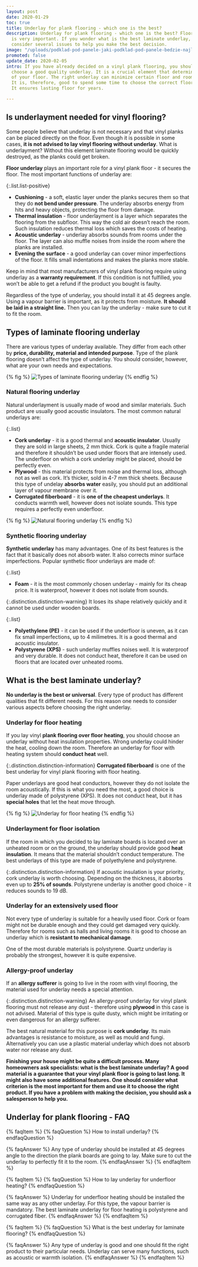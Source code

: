 ```yaml
---
layout: post
date: 2020-01-29
toc: true
title: Underlay for plank flooring - which one is the best?
description: Underlay for plank flooring - which one is the best? Flooring underlay
  is very important. If you wonder what is the best laminate underlay, you should
  consider several issues to help you make the best decision.
image: "/uploads/podklad-pod-panele-jaki-podklad-pod-panele-bedzie-najlepszy.jpg"
promoted: false
update_date: 2020-02-05
intro: If you have already decided on a vinyl plank flooring, you should probably
  choose a good quality underlay. It is a crucial element that determines the durability
  of your floor. The right underlay can minimize certain floor and room imperfections.
  It is, therefore, good to spend some time to choose the correct floor underlayment.
  It ensures lasting floor for years.

---
```

## Is underlayment needed for vinyl flooring?

Some people believe that underlay is not necessary and that vinyl planks can be placed directly on the floor. Even though it is possible in some cases, **it is not advised to lay vinyl flooring without underlay**. What is underlayment? Without this element laminate flooring would be quickly destroyed, as the planks could get broken.

**Floor underlay** plays an important role for a vinyl plank floor - it secures the floor. The most important functions of underlay are:

{:.list.list-positive}

* **Cushioning** - a soft, elastic layer under the planks secures them so that they do **not bend under pressure**. The underlay absorbs energy from hits and heavy objects, protecting the floor from damage.
* **Thermal insulation** - floor underlayment is a layer which separates the flooring from the subfloor. This way the cold air doesn’t reach the room. Such insulation reduces thermal loss which saves the costs of heating.
* **Acoustic underlay** - underlay absorbs sounds from rooms under the floor. The layer can also muffle noises from inside the room where the planks are installed.
* **Evening the surface** - a good underlay can cover minor imperfections of the floor. It fills small indentations and makes the planks more stable.

Keep in mind that most manufacturers of vinyl plank flooring require using underlay as a **warranty requirement**. If this condition is not fulfilled, you won’t be able to get a refund if the product you bought is faulty.

Regardless of the type of underlay, you should install it at 45 degrees angle. Using a vapour barrier is important, as it protects from moisture. **It should be laid in a straight line.** Then you can lay the underlay - make sure to cut it to fit the room.

## Types of laminate flooring underlay

There are various types of underlay available. They differ from each other by **price, durability, material and intended purpose**. Type of the plank flooring doesn’t affect the type of underlay. You should consider, however, what are your own needs and expectations.

{% fig %}
![Types of laminate flooring underlay](/uploads/podklad-pod-panele-podlogowe-rodzaje.jpg "Types of laminate flooring underlay")
{% endfig %}

### Natural flooring underlay

Natural underlayment is usually made of wood and similar materials. Such product are usually good acoustic insulators. The most common natural underlays are:

{:.list}

* **Cork underlay** - it is a good thermal and **acoustic insulator**. Usually they are sold in large sheets, 2 mm thick. Cork is quite a fragile material and therefore it shouldn’t be used under floors that are intensely used. The underfloor on which a cork underlay might be placed, should be perfectly even.
* **Plywood** - this material protects from noise and thermal loss, although not as well as cork. It’s thicker, sold in 4-7 mm thick sheets. Because this type of undelay **absorbs water** easily, you should put an additional layer of vapour membrane over it.
* **Corrugated fiberboard** - it is **one of the cheapest underlays**. It conducts warmth well, however does not isolate sounds. This type requires a perfectly even underfloor.

{% fig %}
![Natural flooring underlay](/uploads/tektura-karbowana-i-papier-falisty.jpg "Natural flooring underlay")
{% endfig %}

### Synthetic flooring underlay

**Synthetic underlay** has many advantages. One of its best features is the fact that it basically does not absorb water. It also corrects minor surface imperfections. Popular synthetic floor underlays are made of:

{:.list}

* **Foam** - it is the most commonly chosen underlay - mainly for its cheap price. It is waterproof, however it does not isolate from sounds.

{:.distinction.distinction-warning}
It loses its shape relatively quickly and it cannot be used under wooden boards.

{:.list}

* **Polyethylene (PE)** - it can be used if the underfloor is uneven, as it can fix small imperfections, up to 4 milimetres. It is a good thermal and acoustic insulator.
* **Polystyrene (XPS)** - such underlay muffles noises well. It is waterproof and very durable. It does not conduct heat, therefore it can be used on floors that are located over unheated rooms.

## What is the best laminate underlay?

**No underlay is the best or universal**. Every type of product has different qualities that fit different needs. For this reason one needs to consider various aspects before choosing the right underlay.

### Underlay for floor heating

If you lay vinyl **plank flooring over floor heating**, you should choose an underlay without heat insulation properties. Wrong underlay could hinder the heat, cooling down the room. Therefore an underlay for floor with heating system should **conduct heat** well.

{:.distinction.distinction-information}
**Corrugated fiberboard** is one of the best underlay for vinyl plank flooring with floor heating.

Paper underlays are good heat conductors, however they do not isolate the room acoustically. If this is what you need the most, a good choice is underlay made of polystyrene (XPS). It does not conduct heat, but it has **special holes** that let the heat move through.

{% fig %}
![Underlay for floor heating](/uploads/podklad-pod-panele-z-tektury-karbowanej.jpg "Underlay for floor heating")
{% endfig %}

### Underlayment for floor isolation

If the room in which you decided to lay laminate boards is located over an unheated room or on the ground, the underlay should provide good **heat insulation**. It means that the material shouldn’t conduct temperature. The best underlays of this type are made of polyethylene and polystyrene.

{:.distinction.distinction-information}
If acoustic insulation is your priority, cork underlay is worth choosing. Depending on the thickness, it absorbs even up to **25% of sounds**. Polystyrene underlay is another good choice - it reduces sounds to 19 dB.

### Underlay for an extensively used floor

Not every type of underlay is suitable for a heavily used floor. Cork or foam might not be durable enough and they could get damaged very quickly. Therefore for rooms such as halls and living rooms it is good to choose an underlay which is **resistant to mechanical damage**.

One of the most durable materials is polystyrene. Quartz underlay is probably the strongest, however it is quite expensive.

### Allergy-proof underlay

If an **allergy sufferer** is going to live in the room with vinyl flooring, the material used for underlay needs a special attention.

{:.distinction.distinction-warning}
An allergy-proof underlay for vinyl plank flooring must not release any dust - therefore using **plywood** in this case is not advised. Material of this type is quite dusty, which might be irritating or even dangerous for an allergy sufferer.

The best natural material for this purpose is **cork underlay**. Its main advantages is resistance to moisture, as well as mould and fungi. Alternatively you can use a plastic material underlay which does not absorb water nor release any dust.

**Finishing your house might be quite a difficult process. Many homeowners ask specialists: what is the best laminate underlay? A good material is a guarantee that your vinyl plank floor is going to last long. It might also have some additional features. One should consider what criterion is the most important for them and use it to choose the right product. If you have a problem with making the decision, you should ask a salesperson to help you.**

## Underlay for plank flooring - FAQ

{% faqItem %}
{% faqQuestion %}
How to install underlay?
{% endfaqQuestion %}

{% faqAnswer %}
Any type of underlay should be installed at 45 degrees angle to the direction the plank boards are going to lay. Make sure to cut the underlay to perfectly fit it to the room.
{% endfaqAnswer %}
{% endfaqItem %}

{% faqItem %}
{% faqQuestion %}
How to lay underlay for underfloor heating?
{% endfaqQuestion %}

{% faqAnswer %}
Underlay for underfloor heating should be installed the same way as any other underlay. For this type, the vapour barrier is mandatory. The best laminate underlay for floor heating is polystyrene and corrugated fiber.
{% endfaqAnswer %}
{% endfaqItem %}

{% faqItem %}
{% faqQuestion %}
What is the best underlay for laminate flooring?
{% endfaqQuestion %}

{% faqAnswer %}
Any type of underlay is good and one should fit the right product to their particular needs. Underlay can serve many functions, such as acoustic or warmth isolation.
{% endfaqAnswer %}
{% endfaqItem %}
